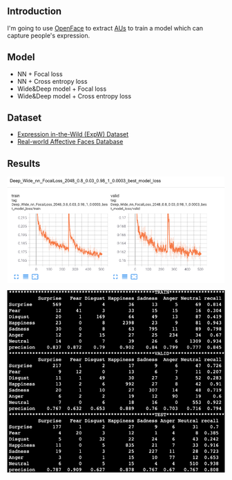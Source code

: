 ## Introduction

I'm going to use [OpenFace](https://github.com/TadasBaltrusaitis/OpenFace) to extract [AUs](https://www.cs.cmu.edu/~face/facs.htm) to train a model which can capture people's expression.

## Model

- NN + Focal loss
- NN + Cross entropy loss
- Wide&Deep model + Focal loss
- Wide&Deep model + Cross entropy loss

## Dataset

- [Expression in-the-Wild (ExpW) Dataset](http://mmlab.ie.cuhk.edu.hk/projects/socialrelation/index.html)
- [Real-world Affective Faces Database](http://www.whdeng.cn/raf/model1.html)

## Results

![loss](https://github.com/FengBotao119/Graduation-Project/blob/master/face_model/results/loss.png)

![confusion_matrix](https://github.com/FengBotao119/Graduation-Project/blob/master/face_model/results/confusion_matrix.png)
